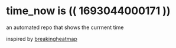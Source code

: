 # time_now is (( 1693044000171 ))

an automated repo that shows the currnent time

inspired by [breakingheatmap](https://github.com/breakingheatmap/breakingheatmap)